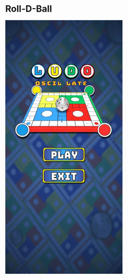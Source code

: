 # Roll-D-Ball


![Image Alt](https://github.com/akash0thapa/Ludo-Oscillate-old/blob/933d1e49364a7b1cd8827ccdc455507ffce9a5ee/img_1.png) 
